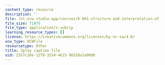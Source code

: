 ```yaml
---
content_type: resource
description: ''
file: /ol-ocw-studio-app/courses/6-001-structure-and-interpretation-of-computer-programs-spring-2005/2357c38e12703534461596528a1e0000_eJeMOEiHv8c.srt
file_size: 71975
file_type: application/x-subrip
learning_resource_types: []
license: https://creativecommons.org/licenses/by-nc-sa/4.0/
ocw_type: OCWFile
resourcetype: Other
title: 3play caption file
uid: 2357c38e-1270-3534-4615-96528a1e0000
---
```

